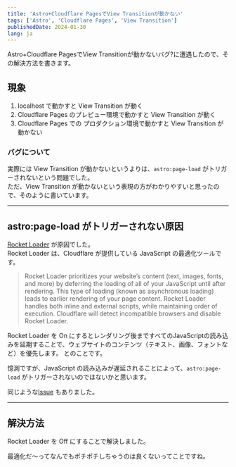 ```yaml
---
title: 'Astro+Cloudflare PagesでView Transitionが動かない'
tags: ['Astro', 'Cloudflare Pages', 'View Transition']
publishedDate: 2024-01-30
lang: ja
---
```


Astro+Cloudflare PagesでView Transitionが動かないバグ?に遭遇したので、その解決方法を書きます。

## 現象

1. localhost で動かすと View Transition が動く
2. Cloudflare Pages のプレビュー環境で動かすと View Transition が動く
3. Cloudflare Pages での プロダクション環境で動かすと View Transition が動かない

### バグについて

実際には View Transition が動かないというよりは、`astro:page-load` がトリガーされないという問題でした。  
ただ、View Transition が動かないという表現の方がわかりやすいと思ったので、そのように書いています。

---

## astro:page-load がトリガーされない原因

[Rocket Loader](https://developers.cloudflare.com/speed/optimization/content/rocket-loader/) が原因でした。  
Rocket Loader は、Cloudflare が提供している JavaScript の最適化ツールです。

> Rocket Loader prioritizes your website’s content (text, images, fonts, and more) by deferring the loading of all of your JavaScript until after rendering.
> This type of loading (known as asynchronous loading) leads to earlier rendering of your page content. Rocket Loader handles both inline and external scripts, while maintaining order of execution. Cloudflare will detect incompatible browsers and disable Rocket Loader.

Rocket Loader を On にするとレンダリング後まですべてのJavaScriptの読み込みを延期することで、ウェブサイトのコンテンツ（テキスト、画像、フォントなど）を優先します。 とのことです。

憶測ですが、JavaScript の読み込みが遅延されることによって、`astro:page-load` がトリガーされないのではないかと思います。

同じような[Issue](https://github.com/withastro/astro/issues/9684) もありました。

---

## 解決方法

Rocket Loader を Off にすることで解決しました。

最適化だ〜ってなんでもポチポチしちゃうのは良くないってことですね。
